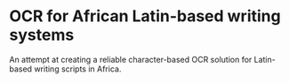 # OCR for African Latin-based writing systems

An attempt at creating a reliable character-based OCR solution for Latin-based
writing scripts in Africa.
